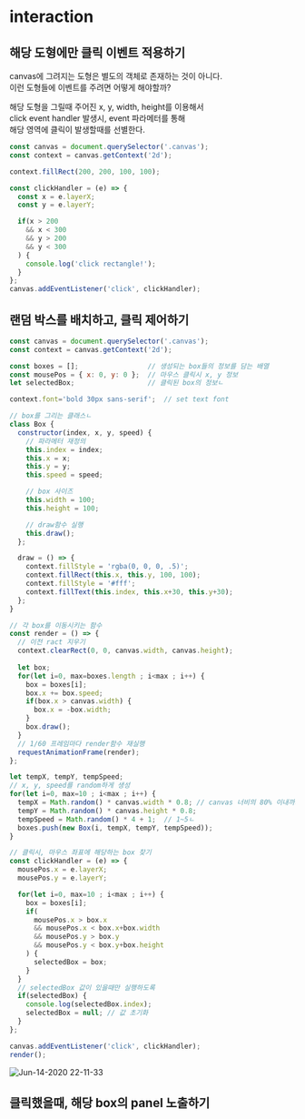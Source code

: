 # interaction

## 해당 도형에만 클릭 이벤트 적용하기

canvas에 그려지는 도형은 별도의 객체로 존재하는 것이 아니다.  
이런 도형들에 이벤트를 주려면 어떻게 해야할까?  

해당 도형을 그릴때 주어진 x, y, width, height를 이용해서  
click event handler 발생시, event 파라메터를 통해  
해당 영역에 클릭이 발생할때를 선별한다.

```javascript
const canvas = document.querySelector('.canvas');
const context = canvas.getContext('2d');

context.fillRect(200, 200, 100, 100);

const clickHandler = (e) => {
  const x = e.layerX;
  const y = e.layerY;

  if(x > 200
    && x < 300
    && y > 200
    && y < 300
  ) {
    console.log('click rectangle!');
  }
};
canvas.addEventListener('click', clickHandler);
```

## 랜덤 박스를 배치하고, 클릭 제어하기
```javascript
const canvas = document.querySelector('.canvas');
const context = canvas.getContext('2d');

const boxes = [];                 // 생성되는 box들의 정보를 담는 배열
const mousePos = { x: 0, y: 0 };  // 마우스 클릭시 x, y 정보
let selectedBox;                  // 클릭된 box의 정보ㄴ

context.font='bold 30px sans-serif';  // set text font

// box를 그리는 클래스ㄴ
class Box {
  constructor(index, x, y, speed) {
    // 파라메터 재정의
    this.index = index;
    this.x = x;
    this.y = y;
    this.speed = speed;

    // box 사이즈
    this.width = 100;
    this.height = 100;

    // draw함수 실행
    this.draw();
  };

  draw = () => {
    context.fillStyle = 'rgba(0, 0, 0, .5)';
    context.fillRect(this.x, this.y, 100, 100);
    context.fillStyle = '#fff';
    context.fillText(this.index, this.x+30, this.y+30);
  };
}

// 각 box를 이동시키는 함수
const render = () => {
  // 이전 ract 지우기
  context.clearRect(0, 0, canvas.width, canvas.height);
  
  let box;
  for(let i=0, max=boxes.length ; i<max ; i++) {
    box = boxes[i];
    box.x += box.speed;
    if(box.x > canvas.width) {
      box.x = -box.width;
    }
    box.draw();
  }
  // 1/60 프레임마다 render함수 재실행
  requestAnimationFrame(render);
};

let tempX, tempY, tempSpeed;
// x, y, speed를 random하게 생성
for(let i=0, max=10 ; i<max ; i++) {
  tempX = Math.random() * canvas.width * 0.8; // canvas 너비의 80% 이내까지 찍히도록
  tempY = Math.random() * canvas.height * 0.8;
  tempSpeed = Math.random() * 4 + 1;  // 1~5ㄴ
  boxes.push(new Box(i, tempX, tempY, tempSpeed));
}

// 클릭시, 마우스 좌표에 해당하는 box 찾기
const clickHandler = (e) => {
  mousePos.x = e.layerX;
  mousePos.y = e.layerY;

  for(let i=0, max=10 ; i<max ; i++) {
    box = boxes[i];
    if(
      mousePos.x > box.x
      && mousePos.x < box.x+box.width
      && mousePos.y > box.y
      && mousePos.y < box.y+box.height
    ) {
      selectedBox = box;
    }
  }
  // selectedBox 값이 있을때만 실행하도록
  if(selectedBox) {
    console.log(selectedBox.index);
    selectedBox = null; // 값 초기화
  }
};

canvas.addEventListener('click', clickHandler);
render();
```

![Jun-14-2020 22-11-33](https://user-images.githubusercontent.com/26196090/84594259-0c1b6d80-ae8c-11ea-8965-c8c506a905cf.gif)


## 클릭했을때, 해당 box의 panel 노출하기

